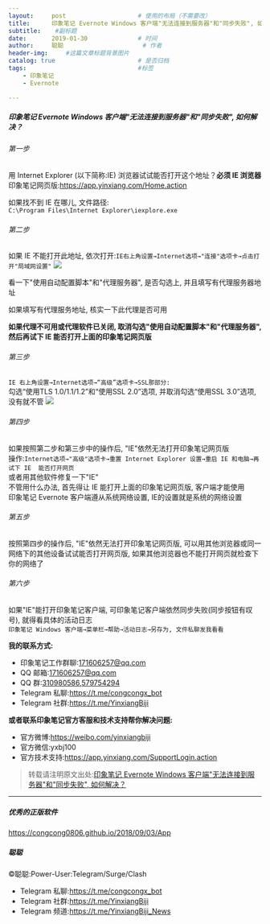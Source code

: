 ```yaml
---
layout:     post                    # 使用的布局（不需要改）
title:      印象笔记 Evernote Windows 客户端"无法连接到服务器"和"同步失败", 如何解决？             # 标题 
subtitle:    #副标题
date:       2019-01-30              # 时间
author:     聪聪                      # 作者
header-img:     #这篇文章标题背景图片
catalog: true                       # 是否归档
tags:                               #标签
    - 印象笔记
    - Evernote

---
```

##### 印象笔记 Evernote Windows 客户端"无法连接到服务器"和"同步失败", 如何解决？

###### 第一步
用 Internet Explorer (以下简称:IE) 浏览器试试能否打开这个地址？**必须 IE 浏览器**<br>
印象笔记网页版:<https://app.yinxiang.com/Home.action>

如果找不到 IE 在哪儿, 文件路径:`
C:\Program Files\Internet Explorer\iexplore.exe`

###### 第二步
如果 IE 不能打开此地址, 依次打开:`IE右上角设置→Internet选项→"连接"选项卡→点击打开"局域网设置"`
![](http://ww1.sinaimg.cn/large/9b84e6acgy1fznji1hs0bj20c90c0wyx.jpg)

看一下"使用自动配置脚本"和"代理服务器", 是否勾选上, 并且填写有代理服务器地址

如果填写有代理服务地址, 核实一下此代理是否可用

**如果代理不可用或代理软件已关闭, 取消勾选"使用自动配置脚本"和"代理服务器", 然后再试下 IE 能否打开上面的印象笔记网页版**

###### 第三步
`IE 右上角设置→Internet选项→“高级”选项卡→SSL那部分:`<br>
勾选“使用TLS 1.0/1.1/1.2”和“使用SSL 2.0”选项, 并取消勾选“使用SSL 3.0”选项, 没有就不管
![](http://ww1.sinaimg.cn/large/9b84e6acgy1fznjpkp4xwj20d70iz7wh.jpg)

###### 第四步
如果按照第二步和第三步中的操作后, "IE"依然无法打开印象笔记网页版<br>
操作:`Internet选项→"高级"选项卡→重置 Internet Explorer 设置→重启 IE 和电脑→再试下 IE  能否打开网页`<br>
或者用其他软件修复一下"IE"<br>
不管用什么办法, 首先得让 IE 能打开上面的印象笔记网页版, 客户端才能使用<br>
印象笔记 Evernote 客户端遵从系统网络设置, IE的设置就是系统的网络设置

###### 第五步
按照第四步的操作后, "IE"依然无法打开印象笔记网页版, 可以用其他浏览器或同一网络下的其他设备试试能否打开网页版, 如果其他浏览器也不能打开网页就检查下你的网络了

###### 第六步
如果"IE"能打开印象笔记客户端, 可印象笔记客户端依然同步失败(同步按钮有叹号), 就得看具体的活动日志<br>
`印象笔记 Windows 客户端→菜单栏→帮助→活动日志→另存为, 文件私聊发我看看`

**我的联系方式:**
* 印象笔记工作群聊:<171606257@qq.com>
* QQ 邮箱:<171606257@qq.com>
* QQ 群:[310980586](https://jq.qq.com/?_wv=1027&k=549SGYY),[579754294](https://jq.qq.com/?_wv=1027&k=5JdOiol)
* Telegram 私聊:<https://t.me/congcongx_bot>
* Telegram 社群:<https://t.me/YinxiangBiji>

**或者联系印象笔记官方客服和技术支持帮你解决问题:**
* 官方微博:<https://weibo.com/yinxiangbiji>
* 官方微信:yxbj100
* 官方技术支持:<https://app.yinxiang.com/SupportLogin.action>

> 转载请注明原文出处:[印象笔记 Evernote Windows 客户端"无法连接到服务器"和"同步失败", 如何解决？](https://congcong0806.github.io/2019/01/30/YinxiangSync)

- - - -

##### 优秀的正版软件
<https://congcong0806.github.io/2018/09/03/App>

##### 聪聪
&copy;聪聪:Power-User:Telegram/Surge/Clash

* Telegram 私聊:<https://t.me/congcongx_bot>
* Telegram 社群:<https://t.me/YinxiangBiji>
* Telegram 频道:<https://t.me/YinxiangBiji_News>